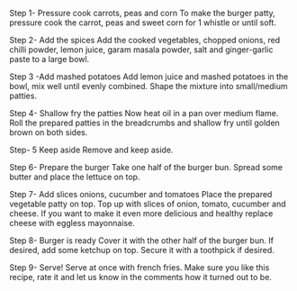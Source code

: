 Step 1- Pressure cook carrots, peas and corn
To make the burger patty, pressure cook the carrot, peas and sweet corn for 1 whistle or until soft.

Step 2- Add the spices
Add the cooked vegetables, chopped onions, red chilli powder, lemon juice, garam masala powder, salt and ginger-garlic paste to a large bowl.

Step 3 -Add mashed potatoes
Add lemon juice and mashed potatoes in the bowl, mix well until evenly combined. Shape the mixture into small/medium patties.

Step 4- Shallow fry the patties
Now heat oil in a pan over medium flame. Roll the prepared patties in the breadcrumbs and shallow fry until golden brown on both sides.

Step- 5 Keep aside
Remove and keep aside.

Step 6- Prepare the burger
Take one half of the burger bun. Spread some butter and place the lettuce on top.

Step 7- Add slices onions, cucumber and tomatoes
Place the prepared vegetable patty on top. Top up with slices of onion, tomato, cucumber and cheese. If you want to make it even more delicious and healthy replace cheese with eggless mayonnaise.

Step 8- Burger is ready
Cover it with the other half of the burger bun. If desired, add some ketchup on top. Secure it with a toothpick if desired.

Step 9- Serve!
Serve at once with french fries. Make sure you like this recipe, rate it and let us know in the comments how it turned out to be.